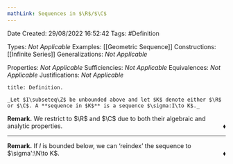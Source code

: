 ```yaml
---
mathLink: Sequences in $\R$/$\C$
---
```


<div class="topSpace"></div>

Date Created: 29/08/2022 16:52:42
Tags: #Definition

Types: _Not Applicable_
Examples: [[Geometric Sequence]]
Constructions: [[Infinite Series]]
Generalizations: _Not Applicable_

Properties: _Not Applicable_
Sufficiencies: _Not Applicable_
Equivalences: _Not Applicable_
Justifications: _Not Applicable_

``` ad-Definition
title: Definition.

_Let $I\subseteq\Z$ be unbounded above and let $K$ denote either $\R$ or $\C$. A **sequence in $K$** is a sequence $\sigma:I\to K$._

```

**Remark.** We restrict to $\R$ and $\C$ due to both their algebraic and analytic properties.<span style="float:right;">$\blacklozenge$</span>

---

**Remark.** If $I$ is bounded below, we can $\textrm{`}$reindex$\textrm{'}$ the sequence to $\sigma':\N\to K$.<span style="float:right;">$\blacklozenge$</span>

